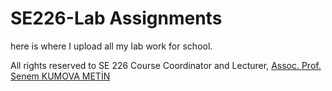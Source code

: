 # SE226-Lab Assignments 
here is where I upload all my lab work for school.


All rights reserved to SE 226 Course Coordinator and Lecturer, [Assoc. Prof. Senem KUMOVA METİN](https://people.ieu.edu.tr/en/senemkumovametin/main)
